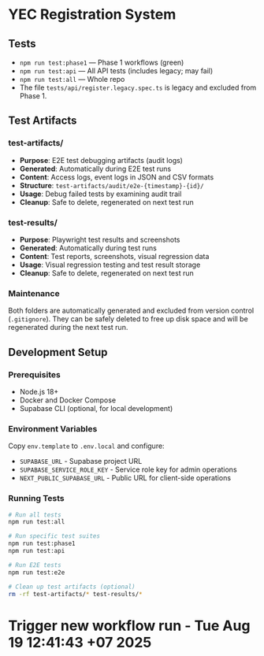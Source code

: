 # YEC Registration System

## Tests

- `npm run test:phase1` — Phase 1 workflows (green)
- `npm run test:api` — All API tests (includes legacy; may fail)
- `npm run test:all` — Whole repo
- The file `tests/api/register.legacy.spec.ts` is legacy and excluded from Phase 1.

## Test Artifacts

### test-artifacts/
- **Purpose**: E2E test debugging artifacts (audit logs)
- **Generated**: Automatically during E2E test runs
- **Content**: Access logs, event logs in JSON and CSV formats
- **Structure**: `test-artifacts/audit/e2e-{timestamp}-{id}/`
- **Usage**: Debug failed tests by examining audit trail
- **Cleanup**: Safe to delete, regenerated on next test run

### test-results/
- **Purpose**: Playwright test results and screenshots
- **Generated**: Automatically during test runs
- **Content**: Test reports, screenshots, visual regression data
- **Usage**: Visual regression testing and test result storage
- **Cleanup**: Safe to delete, regenerated on next test run

### Maintenance
Both folders are automatically generated and excluded from version control (`.gitignore`). They can be safely deleted to free up disk space and will be regenerated during the next test run.

## Development Setup

### Prerequisites
- Node.js 18+
- Docker and Docker Compose
- Supabase CLI (optional, for local development)

### Environment Variables
Copy `env.template` to `.env.local` and configure:
- `SUPABASE_URL` - Supabase project URL
- `SUPABASE_SERVICE_ROLE_KEY` - Service role key for admin operations
- `NEXT_PUBLIC_SUPABASE_URL` - Public URL for client-side operations

### Running Tests
```bash
# Run all tests
npm run test:all

# Run specific test suites
npm run test:phase1
npm run test:api

# Run E2E tests
npm run test:e2e

# Clean up test artifacts (optional)
rm -rf test-artifacts/* test-results/*
```

# Trigger new workflow run - Tue Aug 19 12:41:43 +07 2025
